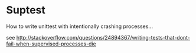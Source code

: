 Suptest
=======

How to write unittest with intentionally crashing processes...

see http://stackoverflow.com/questions/24894367/writing-tests-that-dont-fail-when-supervised-processes-die
